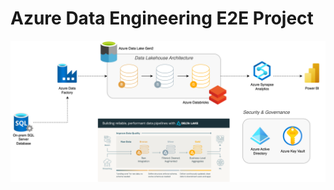 # Azure Data Engineering E2E Project

<p align="center">
    <img src="asset/images/architecture.png", alt="Azure Architecture">
</p>
